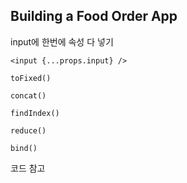 ## Building a Food Order App



input에 한번에 속성 다 넣기

`<input {...props.input} />`



`toFixed()`

`concat()`

`findIndex()`

`reduce()`



`bind()`



코드 참고

